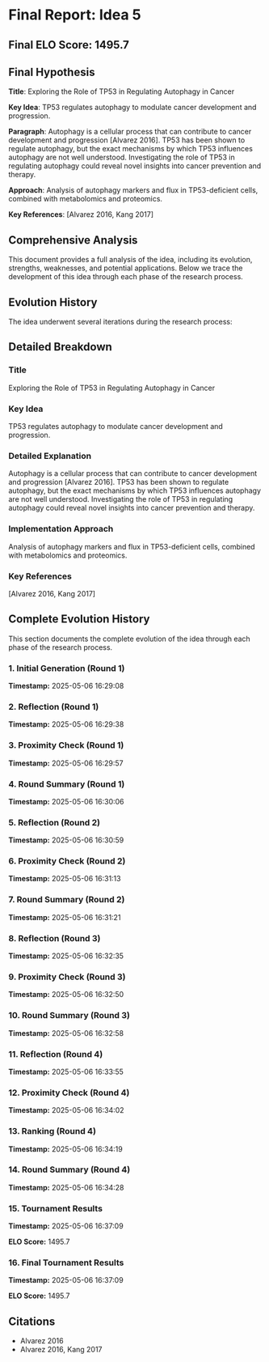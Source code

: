 # Final Report: Idea 5

## Final ELO Score: 1495.7

## Final Hypothesis

**Title**: Exploring the Role of TP53 in Regulating Autophagy in Cancer

**Key Idea**: TP53 regulates autophagy to modulate cancer development and progression.

**Paragraph**: Autophagy is a cellular process that can contribute to cancer development and progression [Alvarez 2016]. TP53 has been shown to regulate autophagy, but the exact mechanisms by which TP53 influences autophagy are not well understood. Investigating the role of TP53 in regulating autophagy could reveal novel insights into cancer prevention and therapy.

**Approach**: Analysis of autophagy markers and flux in TP53-deficient cells, combined with metabolomics and proteomics.

**Key References**: [Alvarez 2016, Kang 2017]

## Comprehensive Analysis

This document provides a full analysis of the idea, including its evolution, strengths, weaknesses, and potential applications. Below we trace the development of this idea through each phase of the research process.

## Evolution History

The idea underwent several iterations during the research process:

## Detailed Breakdown

### Title

Exploring the Role of TP53 in Regulating Autophagy in Cancer

### Key Idea

TP53 regulates autophagy to modulate cancer development and progression.

### Detailed Explanation

Autophagy is a cellular process that can contribute to cancer development and progression [Alvarez 2016]. TP53 has been shown to regulate autophagy, but the exact mechanisms by which TP53 influences autophagy are not well understood. Investigating the role of TP53 in regulating autophagy could reveal novel insights into cancer prevention and therapy.

### Implementation Approach

Analysis of autophagy markers and flux in TP53-deficient cells, combined with metabolomics and proteomics.

### Key References

[Alvarez 2016, Kang 2017]

## Complete Evolution History

This section documents the complete evolution of the idea through each phase of the research process.

### 1. Initial Generation (Round 1)
**Timestamp:** 2025-05-06 16:29:08



### 2. Reflection (Round 1)
**Timestamp:** 2025-05-06 16:29:38



### 3. Proximity Check (Round 1)
**Timestamp:** 2025-05-06 16:29:57



### 4. Round Summary (Round 1)
**Timestamp:** 2025-05-06 16:30:06



### 5. Reflection (Round 2)
**Timestamp:** 2025-05-06 16:30:59



### 6. Proximity Check (Round 2)
**Timestamp:** 2025-05-06 16:31:13



### 7. Round Summary (Round 2)
**Timestamp:** 2025-05-06 16:31:21



### 8. Reflection (Round 3)
**Timestamp:** 2025-05-06 16:32:35



### 9. Proximity Check (Round 3)
**Timestamp:** 2025-05-06 16:32:50



### 10. Round Summary (Round 3)
**Timestamp:** 2025-05-06 16:32:58



### 11. Reflection (Round 4)
**Timestamp:** 2025-05-06 16:33:55



### 12. Proximity Check (Round 4)
**Timestamp:** 2025-05-06 16:34:02



### 13. Ranking (Round 4)
**Timestamp:** 2025-05-06 16:34:19



### 14. Round Summary (Round 4)
**Timestamp:** 2025-05-06 16:34:28



### 15. Tournament Results
**Timestamp:** 2025-05-06 16:37:09

**ELO Score:** 1495.7



### 16. Final Tournament Results
**Timestamp:** 2025-05-06 16:37:09

**ELO Score:** 1495.7



## Citations

- Alvarez 2016
- Alvarez 2016, Kang 2017
